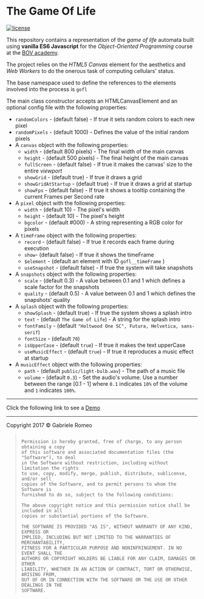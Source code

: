 The Game Of Life
=====================

[![license](https://img.shields.io/github/license/mashape/apistatus.svg)]()



This repository contains a representation of the *game of life* automata built using **vanilla ES6 Javascript** for the *Object-Oriented Programming* course at the [BOV academy](https://www.bovacademy.com).

The project relies on the *HTML5 Canvas* element for the aesthetics and *Web Workers* to do the onerous task of computing cellulars' status.



The base namespace used to define the references to the elements involved into the process is `gofl`



The main class constructor accepts an HTMLCanvasElement and an optional config file with the following properties:

* `randomColors` -  (default false)  - If true it sets random colors to each new pixel
* `randomPixels` -  (default 1000)  - Defines the value of the initial random pixels
* A `canvas` object with the following properties:
  * `width` - (default 800 pixels) - The final width of the main canvas
  * `height` - (default 500 pixels) - The final height of the main canvas
  * `fullScreen` - (default false) - If true it makes the canvas' size to the entire *viewport*
  * `showGrid` -  (default true)  - If true it draws a grid
  * `showGridAtStartup` -  (default true) - If true it draws a grid at startup
  * `showFps` -  (default false)  - If true it shows a tooltip containing the current Frames per Second rate
* A `pixel` object with the following properties:
  * `width` -  (default 10) - The pixel's width
  * `height` - (default 10) - The pixel's height
  * `bgcolor` -  (default #000)  - A string representing a RGB color for pixels
* A `timeFrame` object with the following properties:
  * `record` - (default false) - If true it records each frame during execution
  * `show`- (default false) - If true it shows the timeFrame
  * `$element` - (default an element with ID `gofl__timeFrame` )
  * `useSnapshot` - (default false) - If true the system will take snapshots
* A `snapshots` object with the following properties:
  * `scale` - (default 0.3) - A value between 0.1 and 1 which defines a scale factor for the snapshots
  * `quality` - (default 0.5) - A value between 0.1 and 1 which defines the snapshots' quality
* A `splash` object with the following properties:
  * `showSplash` - (default true) - If true the system shows a splash intro
  * `text` - (default `The Game of Life`) - A string for the splash intro
  * `fontFamily` - (default `"Holtwood One SC", Futura, Helvetica, sans-serif`)
  * `fontSize` - (default `70`)
  * `isUpperCase` - (default `true`) - If true it makes the text upperCase
  * `useMusicEffect` - (default `true`) - If true it reproduces a music effect at startup
* A `musicEffect` object with the following properties:
  * `path` - (default `public/light-bulb.wav`) - The path of a music file
  * `volume` - (default `0.3`) - Set the audio's volume. Use a number between the range [0.1 - 1] where `0.1` indicates `10%` of the volume and `1` indicates `100%`.


----------------


Click the following link to see a [Demo](https://gabrieleromeo.github.io/gameOfLife/) 

----------------


Copyright 2017 © Gabriele Romeo

> ```
>
> Permission is hereby granted, free of charge, to any person obtaining a copy
> of this software and associated documentation files (the "Software"), to deal
> in the Software without restriction, including without limitation the rights
> to use, copy, modify, merge, publish, distribute, sublicense, and/or sell
> copies of the Software, and to permit persons to whom the Software is
> furnished to do so, subject to the following conditions:
>
> The above copyright notice and this permission notice shall be included in all
> copies or substantial portions of the Software.
>
> THE SOFTWARE IS PROVIDED "AS IS", WITHOUT WARRANTY OF ANY KIND, EXPRESS OR
> IMPLIED, INCLUDING BUT NOT LIMITED TO THE WARRANTIES OF MERCHANTABILITY,
> FITNESS FOR A PARTICULAR PURPOSE AND NONINFRINGEMENT. IN NO EVENT SHALL THE
> AUTHORS OR COPYRIGHT HOLDERS BE LIABLE FOR ANY CLAIM, DAMAGES OR OTHER
> LIABILITY, WHETHER IN AN ACTION OF CONTRACT, TORT OR OTHERWISE, ARISING FROM,
> OUT OF OR IN CONNECTION WITH THE SOFTWARE OR THE USE OR OTHER DEALINGS IN THE
> SOFTWARE.
> ```


